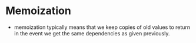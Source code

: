 # Memoization

- memoization typically means that we keep copies of old values to return in the event we get the same dependencies as given previously.